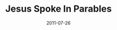 ---
layout: music 
title: "Jesus Spoke In Parables"
series: "Jesus: The Greatest Show on Earth"
date: 2011-07-26 
description: "Chuck Mingo talks about how Jesus spoke truth in the form of parables."
audio: "http://www.crossroads.net/players/media/hq/thegreatestshow06.mp3"
audio-duration: "42:08"
src: "http://www.crossroads.net/players/media/mediumHz/JesusGreatestShow_190x110.jpg"
---